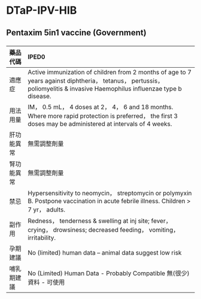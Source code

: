 # DTaP-IPV-HIB

## Pentaxim 5in1 vaccine (Government)

##### 

| 藥品代碼   | IPED0                                                                                                                                                                      |
|:-----------|:---------------------------------------------------------------------------------------------------------------------------------------------------------------------------|
| 適應症     | Active immunization of children from 2 months of age to 7 years against diphtheria， tetanus， pertussis， poliomyelitis & invasive Haemophilus influenzae type b disease. |
| 用法用量   | IM， 0.5 mL， 4 doses at 2， 4， 6 and 18 months. Where more rapid protection is preferred， the first 3 doses may be administered at intervals of 4 weeks.                |
| 肝功能異常 | 無需調整劑量                                                                                                                                                               |
| 腎功能異常 | 無需調整劑量                                                                                                                                                               |
| 禁忌       | Hypersensitivity to neomycin， streptomycin or polymyxin B. Postpone vaccination in acute febrile illness. Children > 7 yr， adults.                                       |
| 副作用     | Redness， tenderness & swelling at inj site; fever， crying， drowsiness; decreased feeding， vomiting， irritability.                                                     |
| 孕期建議   | No (limited) human data – animal data suggest low risk                                                                                                                     |
| 哺乳期建議 | No (Limited) Human Data - Probably Compatible 無(很少)資料 - 可使用                                                                                                        |

